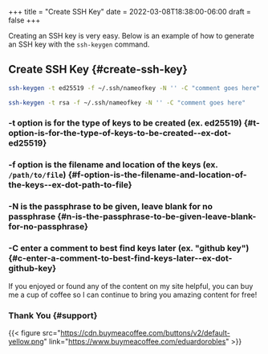 +++
title = "Create SSH Key"
date = 2022-03-08T18:38:00-06:00
draft = false
+++

Creating an SSH key is very easy. Below is an example of how to generate an SSH key with the `ssh-keygen` command.


## Create SSH Key {#create-ssh-key}

```bash
ssh-keygen -t ed25519 -f ~/.ssh/nameofkey -N '' -C "comment goes here"
```

```bash
ssh-keygen -t rsa -f ~/.ssh/nameofkey -N '' -C "comment goes here"
```


### -t option is for the type of keys to be created (ex. ed25519) {#t-option-is-for-the-type-of-keys-to-be-created--ex-dot-ed25519}


### -f option is the filename and location of the keys (ex. `/path/to/file`) {#f-option-is-the-filename-and-location-of-the-keys--ex-dot-path-to-file}


### -N is the passphrase to be given, leave blank for no passphrase {#n-is-the-passphrase-to-be-given-leave-blank-for-no-passphrase}


### -C enter a comment to best find keys later (ex. "github key") {#c-enter-a-comment-to-best-find-keys-later--ex-dot-github-key}

If you enjoyed or found any of the content on my site helpful, you can buy me a cup of coffee so I can continue to bring you amazing content for free!


### Thank You {#support}

{{< figure src="https://cdn.buymeacoffee.com/buttons/v2/default-yellow.png" link="https://www.buymeacoffee.com/eduardorobles" >}}
